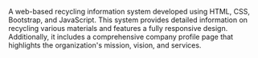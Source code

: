 A web-based recycling information system developed using HTML, CSS, Bootstrap, and JavaScript. This system provides detailed information on recycling various materials and features a fully responsive design. Additionally, it includes a comprehensive company profile page that highlights the organization's mission, vision, and services.
